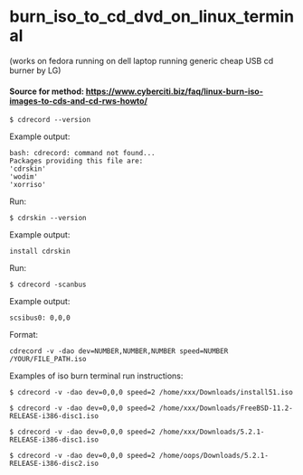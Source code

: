 # burn_iso_to_cd_dvd_on_linux_terminal

(works on fedora running on dell laptop running generic cheap USB cd burner by LG)

#### Source for method: https://www.cyberciti.biz/faq/linux-burn-iso-images-to-cds-and-cd-rws-howto/

```
$ cdrecord --version
```
Example output:
```
bash: cdrecord: command not found...
Packages providing this file are:
'cdrskin'
'wodim'
'xorriso'
```

Run:
```
$ cdrskin --version
```
Example output:
```
install cdrskin
```

Run:
```
$ cdrecord -scanbus
```
Example output:
```
scsibus0: 0,0,0
```

Format:
```
cdrecord -v -dao dev=NUMBER,NUMBER,NUMBER speed=NUMBER /YOUR/FILE_PATH.iso
```


Examples of iso burn terminal run instructions:
```
$ cdrecord -v -dao dev=0,0,0 speed=2 /home/xxx/Downloads/install51.iso

$ cdrecord -v -dao dev=0,0,0 speed=2 /home/xxx/Downloads/FreeBSD-11.2-RELEASE-i386-disc1.iso

$ cdrecord -v -dao dev=0,0,0 speed=2 /home/xxx/Downloads/5.2.1-RELEASE-i386-disc1.iso

$ cdrecord -v -dao dev=0,0,0 speed=2 /home/oops/Downloads/5.2.1-RELEASE-i386-disc2.iso
```

